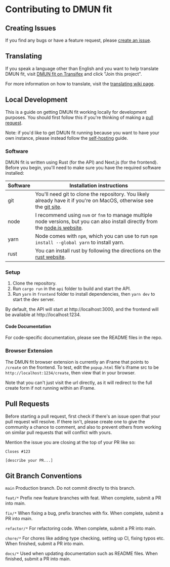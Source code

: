 # Contributing to DMUN fit

## Creating Issues

If you find any bugs or have a feature request, please [create an issue](https://github.com/GRA0007/dmun.fit/issues/new/choose).

## Translating

If you speak a language other than English and you want to help translate DMUN fit, visit [DMUN fit on Transifex](https://explore.transifex.com/crab-fit/crab-fit/) and click "Join this project".

For more information on how to translate, visit the [translating wiki page](https://github.com/GRA0007/dmun.fit/wiki/Translating).

## Local Development

This is a guide on getting DMUN fit working locally for development purposes. You should first follow this if you're thinking of making a [pull request](#pull-requests).

Note: if you'd like to get DMUN fit running because you want to have your own instance, please instead follow the [self-hosting](https://github.com/GRA0007/dmun.fit/wiki/Self%E2%80%90hosting) guide.

### Software

DMUN fit is written using Rust (for the API) and Next.js (for the frontend). Before you begin, you'll need to make sure you have the required software installed:

| Software | Installation instructions |
| --- | --- |
| git | You'll need git to clone the repository. You likely already have it if you're on MacOS, otherwise see the [git site](https://git-scm.com/book/en/v2/Getting-Started-Installing-Git). |
| node | I recommend using `nvm` or `fnm` to manage multiple node versions, but you can also install directly from the [node.js website](https://nodejs.org/en/download). |
| yarn | Node comes with `npm`, which you can use to run `npm install --global yarn` to install yarn. |
| rust | You can install rust by following the directions on the [rust website](https://www.rust-lang.org/tools/install). |

### Setup

1. Clone the repository.
2. Run `cargo run` in the `api` folder to build and start the API.
3. Run `yarn` in `frontend` folder to install dependencies, then `yarn dev` to start the dev server.

By default, the API will start at http://localhost:3000, and the frontend will be available at http://localhost:1234.

#### Code Documentation

For code-specific documentation, please see the README files in the repo.

### Browser Extension

The DMUN fit browser extension is currently an iFrame that points to `/create` on the frontend. To test, edit the `popup.html` file's iframe src to be `http://localhost:1234/create`, then view that in your browser.

Note that you can't just visit the url directly, as it will redirect to the full create form if not running within an iFrame.

## Pull Requests

Before starting a pull request, first check if there's an issue open that your pull request will resolve. If there isn't, please create one to give the community a chance to comment, and also to prevent others from working on similar pull requests that will conflict with yours.

Mention the issue you are closing at the top of your PR like so:
```
Closes #123

[describe your PR...]
```

## Git Branch Conventions

`main`
Production branch. Do not commit directly to this branch.

`feat/*`
Prefix new feature branches with feat. When complete, submit a PR into main.

`fix/*`
When fixing a bug, prefix branches with fix. When complete, submit a PR into main.

`refactor/*`
For refactoring code. When complete, submit a PR into main.

`chore/*`
For chores like adding type checking, setting up CI, fixing typos etc. When finished, submit a PR into main.

`docs/*`
Used when updating documentation such as README files. When finished, submit a PR into main.
